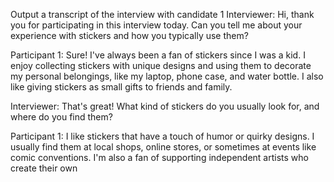 Output a transcript of the interview with candidate 1
Interviewer: Hi, thank you for participating in this interview today. Can you tell me about your experience with stickers and how you typically use them?

Participant 1: Sure! I've always been a fan of stickers since I was a kid. I enjoy collecting stickers with unique designs and using them to decorate my personal belongings, like my laptop, phone case, and water bottle. I also like giving stickers as small gifts to friends and family.

Interviewer: That's great! What kind of stickers do you usually look for, and where do you find them?

Participant 1: I like stickers that have a touch of humor or quirky designs. I usually find them at local shops, online stores, or sometimes at events like comic conventions. I'm also a fan of supporting independent artists who create their own